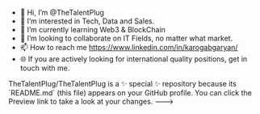 - 👋 Hi, I’m @TheTalentPlug
- 👀 I’m interested in Tech, Data and Sales.
- 🌱 I’m currently learning Web3 & BlockChain
- 💞️ I’m looking to collaborate on IT Fields, no matter what market.
- 📫 How to reach me https://www.linkedin.com/in/karogabgaryan/
- 🌐 If you are actively looking for international quality positions, get in touch with me.
<TALENT RECONGIZES TALENT>
TheTalentPlug/TheTalentPlug is a ✨ special ✨ repository because its `README.md` (this file) appears on your GitHub profile.
You can click the Preview link to take a look at your changes.
--->
